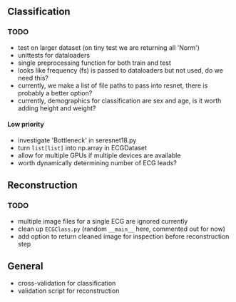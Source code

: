 ## Classification
### TODO
- test on larger dataset (on tiny test we are returning all 'Norm')
- unittests for dataloaders 
- single preprocessing function for both train and test
- looks like frequency (fs) is passed to dataloaders but not used, do we need this?
- currently, we make a list of file paths to pass into resnet, there is probably a better option?
- currently, demographics for classification are sex and age, is it worth adding height and weight?

#### Low priority
- investigate 'Bottleneck' in seresnet18.py
- turn `list[list]` into np.array in ECGDataset
- allow for multiple GPUs if multiple devices are available
- worth dynamically determining number of ECG leads?

## Reconstruction
### TODO
- multiple image files for a single ECG are ignored currently
- clean up `ECGClass.py` (random `__main__` here, commented out for now)
- add option to return cleaned image for inspection before reconstruction step

## General
- cross-validation for classification
- validation script for reconstruction